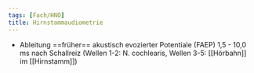 ```yaml
---
tags: [Fach/HNO]
title: Hirnstammaudiometrie
---
```

- Ableitung ==früher== akustisch evozierter Potentiale (FAEP) 1,5 - 10,0 ms nach Schallreiz (Wellen 1-2: N. cochlearis, Wellen 3-5: [[Hörbahn]] im [[Hirnstamm]])